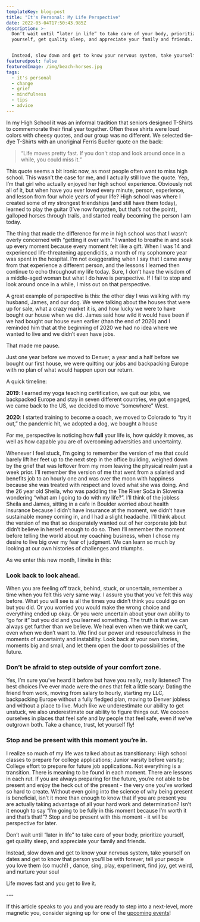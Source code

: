 ```yaml
---
templateKey: blog-post
title: "It's Personal: My Life Perspective"
date: 2022-05-04T17:50:43.985Z
description: >-
  Don’t wait until “later in life” to take care of your body, prioritize
  yourself, get quality sleep, and appreciate your family and friends.


  Instead, slow down and get to know your nervous system, take yourself on dates and get to know that person you’ll be with forever, tell your people you love them (so much!) , dance, sing, play, experiment, find joy, get weird, and nurture your soul.
featuredpost: false
featuredImage: /img/beach-horses.jpg
tags:
  - it's personal
  - change
  - grief
  - mindfulness
  - tips
  - advice
---
```

In my High School it was an informal tradition that seniors designed T-Shirts to commemorate their final year together. Often these shirts were loud colors with cheesy quotes, and our group was no different. We selected tie-dye T-Shirts with an unoriginal Ferris Bueller quote on the back: 

> “Life moves pretty fast. If you don't stop and look around once in a while, you could miss it.” 

This quote seems a bit ironic now, as most people often want to miss high school. This wasn’t the case for me, and I actually still love the quote. Yep, I’m that girl who actually enjoyed her high school experience. Obviously not all of it, but when have you ever loved every minute, person, experience, and lesson from four whole years of your life? High school was where I created some of my strongest friendships (and still have them today), learned to play the guitar (I’ve now forgotten, but that’s not the point), galloped horses through trails, and started really becoming the person I am today.

The thing that made the difference for me in high school was that I wasn’t overly concerned with “getting it over with.” I wanted to breathe in and soak up every moment because every moment felt like a gift. When I was 14 and experienced life-threatening appendicitis, a month of my sophomore year was spent in the hospital. I’m not exaggerating when I say that I came away from that experience a different person, and the lessons I learned then continue to echo throughout my life today. Sure, I don’t have the wisdom of a middle-aged woman but what I do have is perspective. If I fail to stop and look around once in a while, I miss out on that perspective. 

A great example of perspective is this: the other day I was walking with my husband, James, and our dog. We were talking about the houses that were up for sale, what a crazy market it is, and how lucky we were to have bought our house when we did. James said how wild it would have been if we had bought our house even earlier (than the end of 2020) and I reminded him that at the beginning of 2020 we had no idea where we wanted to live and we didn’t even have jobs. 

That made me pause. 

Just one year before we moved to Denver, a year and a half before we bought our first house, we were quitting our jobs and backpacking Europe with no plan of what would happen upon our return. 

A quick timeline:

**2019**: I earned my yoga teaching certification, we quit our jobs, we backpacked Europe and stay in seven different countries, we got engaged, we came back to the US, we decided to move “somewhere” West.

**2020**: I started training to become a coach, we moved to Colorado to “try it out,” the pandemic hit, we adopted a dog, we bought a house

For me, perspective is noticing how **full** your life is, how quickly it moves, as well as how capable you are of overcoming adversities and uncertainty. 

Whenever I feel stuck, I’m going to remember the version of me that could barely lift her feet up to the next step in the office building, weighed down by the grief that was leftover from my mom leaving the physical realm just a week prior. I’ll remember the version of me that went from a salaried and benefits job to an hourly one and was over the moon with happiness because she was treated with respect and loved what she was doing. And the 26 year old Sheila, who was paddling the The River Soča in Slovenia wondering “what am I going to do with my life?”. I’ll think of the jobless Sheila and James, sitting in a cafe in Boulder worried about health insurance because I didn’t have insurance at the moment, we didn’t have sustainable money coming in, and I had a slight headache. I’ll think about the version of me that so desperately wanted out of her corporate job but didn’t believe in herself enough to do so. Then I’ll remember the moment before telling the world about my coaching business, when I chose my desire to live big over my fear of judgment. We can learn so much by looking at our own histories of challenges and triumphs. 

As we enter this new month, I invite in this:

### **Look back to look ahead.** 

When you are feeling off track, behind, stuck, or uncertain, remember a time when you felt this very same way. I assure you that you’ve felt this way before. What you will see is all the times you didn’t think you could go on but you did. Or you worried you would make the wrong choice and everything ended up okay. Or you were uncertain about your own ability to “go for it” but you did and you learned something. The truth is that we can always get further than we believe. We heal even when we think we can’t, even when we don’t want to. We find our power and resourcefulness in the moments of uncertainty and instability. Look back at your own stories, moments big and small, and let them open the door to possibilities of the future.

### **Don’t be afraid to step outside of your comfort zone.**

Yes, I’m sure you’ve heard it before but have you really, really listened? The best choices I’ve ever made were the ones that felt a little scary: Dating the friend from work, moving from salary to hourly, starting my LLC, backpacking Europe without a fully fledged plan, moving to Denver jobless and without a place to live. Much like we underestimate our ability to get unstuck, we also underestimate our ability to figure things out. We cocoon ourselves in places that feel safe and by people that feel safe, even if we’ve outgrown both. Take a chance, trust, let yourself fly!

### **Stop and be present with this moment you’re in.** 

I realize so much of my life was talked about as transitionary: High school classes to prepare for college applications; Junior varsity before varsity; College effort to prepare for future job applications. Not everything is a transition. There is meaning to be found in each moment. There are lessons in each rut. If you are always preparing for the future, you’re not able to be present and enjoy the heck out of the present - the very one you’ve worked so hard to create. Without even going into the science of why being present is beneficial, isn’t it more than enough to know that if you are present you are actually taking advantage of all your hard work and determination? Isn’t it enough to say “I’m going to be fully in this moment because I’m worth it and that’s that!”? Stop and be present with this moment - it will be perspective for later.

Don’t wait until “later in life” to take care of your body, prioritize yourself, get quality sleep, and appreciate your family and friends.

Instead, slow down and get to know your nervous system, take yourself on dates and get to know that person you’ll be with forever, tell your people you love them (so much!) , dance, sing, play, experiment, find joy, get weird, and nurture your soul

Life moves fast and you get to live it. 

\---

If this article speaks to you and you are ready to step into a next-level, more magnetic you, consider signing up for one of the [upcoming events](https://www.sheilaanne.com/events/)!